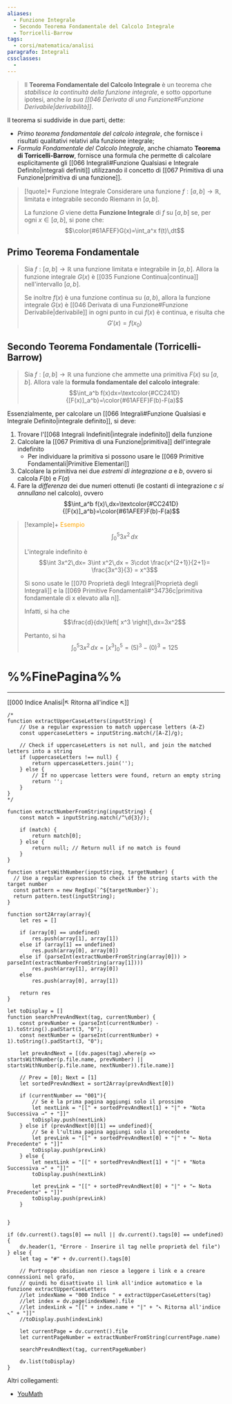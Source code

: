 ```yaml
---
aliases:
  - Funzione Integrale
  - Secondo Teorema Fondamentale del Calcolo Integrale
  - Torricelli-Barrow
tags:
  - corsi/matematica/analisi
paragrafo: Integrali
cssclasses:
  - 
---
```

>Il **Teorema Fondamentale del Calcolo Integrale** è un teorema che *stabilisce la continuità della funzione integrale*, e sotto opportune ipotesi, anche *la sua [[046 Derivata di una Funzione#Funzione Derivabile|derivabilità]]*.

Il teorema si suddivide in due parti, dette:
- *Primo teorema fondamentale del calcolo integrale*, che fornisce i risultati qualitativi relativi alla funzione integrale;
- *Formula Fondamentale del Calcolo Integrale*, anche chiamato **Teorema di Torricelli-Barrow**, fornisce una formula che permette di calcolare esplicitamente gli [[066 Integrali#Funzione Qualsiasi e Integrale Definito|integrali definiti]] utilizzando il concetto di [[067 Primitiva di una Funzione|primitiva di una funzione]].

> [!quote]+ Funzione Integrale
>Considerare una funzione $f:[a,b]\to\mathbb{R}$, limitata e integrabile secondo Riemann in $[a,b]$. 
>
>La funzione $G$ viene detta **Funzione Integrale** di $f$ su $[a,b]$ se, per ogni $x\in[a,b]$, si pone che: $$\color{#61AFEF}G(x)=\int_a^x f(t)\,dt$$


## Primo Teorema Fondamentale
>Sia $f:[a,b]\to\mathbb{R}$ una funzione limitata e integrabile in $[a,b]$. 
>Allora la funzione integrale $G(x)$ è [[035 Funzione Continua|continua]] nell'intervallo $[a,b]$.
>
>Se inoltre $f(x)$ è una funzione continua su $(a,b)$, allora la funzione integrale $G(x)$ è [[046 Derivata di una Funzione#Funzione Derivabile|derivabile]] in ogni punto in cui $f(x)$ è continua, e risulta che $$G'(x)=f(x_0)$$

## Secondo Teorema Fondamentale (Torricelli-Barrow)
>Sia $f:[a,b]\to\mathbb{R}$ una funzione che ammette una primitiva $F(x)$ su $[a,b]$. 
>Allora vale la **formula fondamentale del calcolo integrale**: 
>$$\int_a^b f(x)dx=\textcolor{#CC241D}{[F(x)]_a^b}=\color{#61AFEF}F(b)-F(a)$$

Essenzialmente, per calcolare un [[066 Integrali#Funzione Qualsiasi e Integrale Definito|integrale definito]], si deve:
1. Trovare l'[[068 Integrali Indefiniti|integrale indefinito]] della funzione
2. Calcolare la [[067 Primitiva di una Funzione|primitiva]] dell'integrale indefinito
	- Per individuare la primitiva si possono usare le [[069 Primitive Fondamentali|Primitive Elementari]]
3. Calcolare la primitiva nei due *estremi di integrazione* $a$ e $b$, ovvero si calcola $F(b)$ e $F(a)$
4. Fare la *differenza* dei due numeri ottenuti (le costanti di integrazione $c$ *si annullano* nel calcolo), ovvero $$\int_a^b f(x)\,dx=\textcolor{#CC241D}{[F(x)]_a^b}=\color{#61AFEF}F(b)-F(a)$$

> [!example]+ <font color="orange">Esempio</font>
>$$\int_0^5 3x^2\,dx$$
>
>L'integrale indefinito è $$\int 3x^2\,dx= 3\int x^2\,dx = 3\cdot \frac{x^{2+1}}{2+1}= \frac{3x^3}{3} = x^3$$
>
>Si sono usate le [[070 Proprietà degli Integrali|Proprietà degli Integrali]] e la [[069 Primitive Fondamentali#^34736c|primitiva fondamentale di x elevato alla n]].
>
>Infatti, si ha che $$\frac{d}{dx}\left[ x^3 \right]\,dx=3x^2$$
>
>Pertanto, si ha $$\int_0^5 3x^2\,dx=\left[x^3\right]_0^5=(5)^3-(0)^3=125$$


# %%FinePagina%%

___
[[000 Indice Analisi|↖ Ritorna all'indice ↖]]

```dataviewjs
/*
function extractUpperCaseLetters(inputString) {
	// Use a regular expression to match uppercase letters (A-Z)
	const uppercaseLetters = inputString.match(/[A-Z]/g);
	
	// Check if uppercaseLetters is not null, and join the matched letters into a string
	if (uppercaseLetters !== null) {
		return uppercaseLetters.join('');
	} else {
	    // If no uppercase letters were found, return an empty string
	    return '';
	}
}
*/

function extractNumberFromString(inputString) {
	const match = inputString.match(/^\d{3}/);
	
	if (match) {
		return match[0];
	} else {
		return null; // Return null if no match is found
	}
}

function startsWithNumber(inputString, targetNumber) {
  // Use a regular expression to check if the string starts with the target number
  const pattern = new RegExp(`^${targetNumber}`);
  return pattern.test(inputString);
}

function sort2Array(array){
	let res = []
	
	if (array[0] == undefined)
		res.push(array[1], array[1])
	else if (array[1] == undefined)
		res.push(array[0], array[0])
	else if (parseInt(extractNumberFromString(array[0])) > parseInt(extractNumberFromString(array[1])))
		res.push(array[1], array[0])
	else
		res.push(array[0], array[1])
	
	return res
}

let toDisplay = []
function searchPrevAndNext(tag, currentNumber) {
	const prevNumber = (parseInt(currentNumber) - 1).toString().padStart(3, "0");
	const nextNumber = (parseInt(currentNumber) + 1).toString().padStart(3, "0");
	
	let prevAndNext = [(dv.pages(tag).where(p => startsWithNumber(p.file.name, prevNumber) || startsWithNumber(p.file.name, nextNumber)).file.name)]
	
	// Prev = [0]; Next = [1]
	let sortedPrevAndNext = sort2Array(prevAndNext[0])
	
	if (currentNumber == "001"){ 
		// Se è la prima pagina aggiungi solo il prossimo
		let nextLink = "[[" + sortedPrevAndNext[1] + "|" + "Nota Successiva →" + "]]"
		toDisplay.push(nextLink)
	} else if (prevAndNext[0][1] == undefined){
		// Se è l'ultima pagina aggiungi solo il precedente
		let prevLink = "[[" + sortedPrevAndNext[0] + "|" + "← Nota Precedente" + "]]"
		toDisplay.push(prevLink)
	} else {
		let nextLink = "[[" + sortedPrevAndNext[1] + "|" + "Nota Successiva →" + "]]"
		toDisplay.push(nextLink)
		
		let prevLink = "[[" + sortedPrevAndNext[0] + "|" + "← Nota Precedente" + "]]"
		toDisplay.push(prevLink)
	}
	
	
}

if (dv.current().tags[0] == null || dv.current().tags[0] == undefined){
	dv.header(1, "Errore - Inserire il tag nelle proprietà del file")
} else {
	let tag = "#" + dv.current().tags[0]

	// Purtroppo obsidian non riesce a leggere i link e a creare connessioni nel grafo,
	// quindi ho disattivato il link all'indice automatico e la funzione extractUpperCaseLetters
	//let indexName = "000 Indice " + extractUpperCaseLetters(tag)
	//let index = dv.page(indexName).file
	//let indexLink = "[[" + index.name + "|" + "↖ Ritorna all'indice ↖" + "]]"
	//toDisplay.push(indexLink)
	
	let currentPage = dv.current().file
	let currentPageNumber = extractNumberFromString(currentPage.name)
	
	searchPrevAndNext(tag, currentPageNumber)
	
	dv.list(toDisplay)
}
```

Altri collegamenti: 
- [YouMath](https://www.youmath.it/lezioni/analisi-matematica/integrali/653-teorema-fondamentale-del-calcolo-integrale.html)